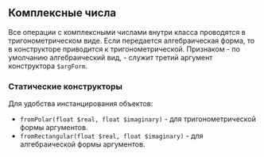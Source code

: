 ## Комплексные числа

Все операции с комплексными числами внутри класса проводятся в тригонометрическом виде. Если передается алгебраическая форма,
то в конструкторе приводится к тригонометрической. Признаком - по умолчанию алгебраический вид, - служит третий аргумент конструктора `$argForm`.

### Статические конструкторы

Для удобства инстанцирования объектов: 

- `fromPolar(float $real, float $imaginary)` - для тригонометрической формы аргументов.
- `fromRectangular(float $real, float $imaginary)` - для алгебраической формы аргументов.
